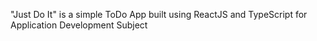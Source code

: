 "Just Do It" is a simple ToDo App built using ReactJS and TypeScript for Application Development Subject
